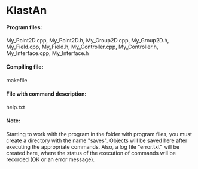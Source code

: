 # KlastAn
#### Program files:

My_Point2D.cpp, My_Point2D.h, My_Group2D.cpp,  My_Group2D.h,  My_Field.cpp,  My_Field.h, 
My_Controller.cpp, My_Controller.h, My_Interface.cpp, My_Interface.h
  
#### Compiling file: 
makefile

#### File with command description: 
help.txt

#### Note: 

Starting to work with the program in the folder with program files, you must create a directory with the name "saves". Objects 
will be saved here after executing the appropriate commands. Also, a log file "error.txt" will be created here, where the 
status of the execution of commands will be recorded (OK or an error message).
